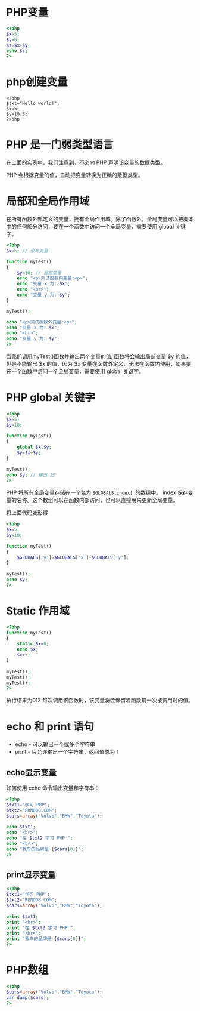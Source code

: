 # PHP变量
```php
<?php
$x=5;
$y=6;
$z=$x+$y;
echo $z;
?>
```
# php创建变量
```
<?php
$txt="Hello world!";
$x=5;
$y=10.5;
?>php
```

# PHP 是一门弱类型语言
在上面的实例中，我们注意到，不必向 PHP 声明该变量的数据类型。

PHP 会根据变量的值，自动把变量转换为正确的数据类型。

# 局部和全局作用域
在所有函数外部定义的变量，拥有全局作用域。除了函数外，全局变量可以被脚本中的任何部分访问，要在一个函数中访问一个全局变量，需要使用 global 关键字。

```php
<?php 
$x=5; // 全局变量 

function myTest() 
{ 
    $y=10; // 局部变量 
    echo "<p>测试函数内变量:<p>"; 
    echo "变量 x 为: $x"; 
    echo "<br>"; 
    echo "变量 y 为: $y"; 
}  

myTest(); 

echo "<p>测试函数外变量:<p>"; 
echo "变量 x 为: $x"; 
echo "<br>"; 
echo "变量 y 为: $y"; 
?>
```

当我们调用myTest()函数并输出两个变量的值, 函数将会输出局部变量 $y 的值，但是不能输出 $x 的值，因为 $x 变量在函数外定义，无法在函数内使用，如果要在一个函数中访问一个全局变量，需要使用 global 关键字。

# PHP global 关键字

```php
<?php
$x=5;
$y=10;
 
function myTest()
{
    global $x,$y;
    $y=$x+$y;
}
 
myTest();
echo $y; // 输出 15
?>
```

PHP 将所有全局变量存储在一个名为 `$GLOBALS[index] `的数组中。 index 保存变量的名称。这个数组可以在函数内部访问，也可以直接用来更新全局变量。

将上面代码变形得
```php
<?php
$x=5;
$y=10;
 
function myTest()
{
    $GLOBALS['y']=$GLOBALS['x']+$GLOBALS['y'];
} 
 
myTest();
echo $y;
?>
```

# Static 作用域

```php
<?php
function myTest()
{
    static $x=0;
    echo $x;
    $x++;
}
 
myTest();
myTest();
myTest();
?>
```
执行结果为012
每次调用该函数时，该变量将会保留着函数前一次被调用时的值。

# echo 和 print 语句

- echo - 可以输出一个或多个字符串
- print - 只允许输出一个字符串，返回值总为 1

## echo显示变量
如何使用 echo 命令输出变量和字符串：
```php
<?php
$txt1="学习 PHP";
$txt2="RUNOOB.COM";
$cars=array("Volvo","BMW","Toyota");
 
echo $txt1;
echo "<br>";
echo "在 $txt2 学习 PHP ";
echo "<br>";
echo "我车的品牌是 {$cars[0]}";
?>
```

## print显示变量
```php
<?php
$txt1="学习 PHP";
$txt2="RUNOOB.COM";
$cars=array("Volvo","BMW","Toyota");
 
print $txt1;
print "<br>";
print "在 $txt2 学习 PHP ";
print "<br>";
print "我车的品牌是 {$cars[0]}";
?>
```

# PHP数组
```php
<?php 
$cars=array("Volvo","BMW","Toyota");
var_dump($cars);
?>
```



